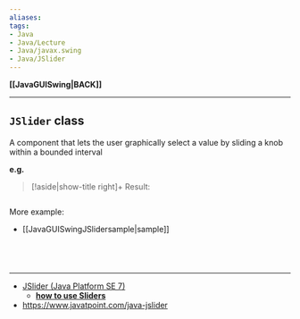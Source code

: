 ```yaml
---
aliases:
tags:
- Java
- Java/Lecture
- Java/javax.swing
- Java/JSlider
---
```

**[[JavaGUISwing|BACK]]**

---
## `JSlider` class
A component that lets the user graphically select a value by sliding a knob within a bounded interval

**e.g.**
>[!aside|show-title right]+ Result:
> 

```java

```

More example:
- [[JavaGUISwingJSlidersample|sample]]

<br>

# 
---
- [JSlider (Java Platform SE 7)](https://docs.oracle.com/javase/7/docs/api/javax/swing/JSlider.html)
	- **[how to use Sliders](https://docs.oracle.com/javase/tutorial/uiswing/components/slider.html)**
- https://www.javatpoint.com/java-jslider